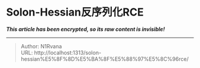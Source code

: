 # Solon-Hessian反序列化RCE

_**This article has been encrypted, so its raw content is invisible!**_

---

> Author: N1Rvana  
> URL: http://localhost:1313/solon-hessian%E5%8F%8D%E5%BA%8F%E5%88%97%E5%8C%96rce/  

